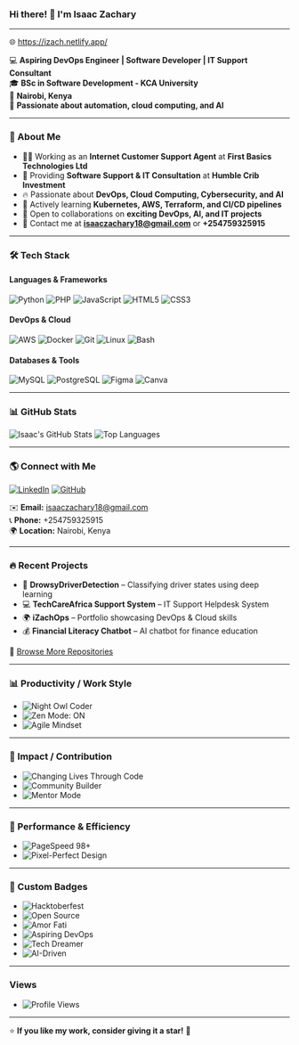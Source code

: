 ### Hi there! 👋 I'm **Isaac Zachary**

---

🌐 https://izach.netlify.app/

💻 **Aspiring DevOps Engineer | Software Developer | IT Support Consultant**  
🎓 **BSc in Software Development - KCA University**  
📍 **Nairobi, Kenya**  
🔧 **Passionate about automation, cloud computing, and AI**  

---

### 🚀 About Me
- 👨‍💻 Working as an **Internet Customer Support Agent** at **First Basics Technologies Ltd**
- 💼 Providing **Software Support & IT Consultation** at **Humble Crib Investment**
- 🔥 Passionate about **DevOps, Cloud Computing, Cybersecurity, and AI**
- 🌱 Actively learning **Kubernetes, AWS, Terraform, and CI/CD pipelines**
- 🤝 Open to collaborations on **exciting DevOps, AI, and IT projects**
- 📧 Contact me at **isaaczachary18@gmail.com** or **+254759325915**

---

### 🛠️ Tech Stack

#### **Languages & Frameworks**
![Python](https://img.shields.io/badge/Python-3776AB?style=for-the-badge&logo=python&logoColor=white)
![PHP](https://img.shields.io/badge/PHP-777BB4?style=for-the-badge&logo=php&logoColor=white)
![JavaScript](https://img.shields.io/badge/JavaScript-F7DF1E?style=for-the-badge&logo=javascript&logoColor=black)
![HTML5](https://img.shields.io/badge/HTML5-E34F26?style=for-the-badge&logo=html5&logoColor=white)
![CSS3](https://img.shields.io/badge/CSS3-1572B6?style=for-the-badge&logo=css3&logoColor=white)

#### **DevOps & Cloud**
![AWS](https://img.shields.io/badge/AWS-232F3E?style=for-the-badge&logo=amazon-aws&logoColor=white)
![Docker](https://img.shields.io/badge/Docker-2496ED?style=for-the-badge&logo=docker&logoColor=white)
![Git](https://img.shields.io/badge/Git-F05032?style=for-the-badge&logo=git&logoColor=white)
![Linux](https://img.shields.io/badge/Linux-FCC624?style=for-the-badge&logo=linux&logoColor=black)
![Bash](https://img.shields.io/badge/Bash-4EAA25?style=for-the-badge&logo=gnu-bash&logoColor=white)

#### **Databases & Tools**
![MySQL](https://img.shields.io/badge/MySQL-4479A1?style=for-the-badge&logo=mysql&logoColor=white)
![PostgreSQL](https://img.shields.io/badge/PostgreSQL-336791?style=for-the-badge&logo=postgresql&logoColor=white)
![Figma](https://img.shields.io/badge/Figma-F24E1E?style=for-the-badge&logo=figma&logoColor=white)
![Canva](https://img.shields.io/badge/Canva-00C4CC?logo=canva&logoColor=fff&style=for-the-badge)

---

### 📊 GitHub Stats
![Isaac's GitHub Stats](https://github-readme-stats.vercel.app/api?username=IsaacZachary&show_icons=true&theme=tokyonight&count_private=true)
![Top Languages](https://github-readme-stats.vercel.app/api/top-langs/?username=IsaacZachary&layout=compact&theme=tokyonight)

---

### 🌎 Connect with Me
[![LinkedIn](https://img.shields.io/badge/LinkedIn-0077B5?style=for-the-badge&logo=linkedin&logoColor=white)](https://www.linkedin.com/in/isaaczachary/)
[![GitHub](https://img.shields.io/badge/GitHub-181717?style=for-the-badge&logo=github&logoColor=white)](https://github.com/IsaacZachary)

✉️ **Email:** isaaczachary18@gmail.com  
📞 **Phone:** +254759325915  
🌍 **Location:** Nairobi, Kenya  

---

### 🔥 Recent Projects
- 🛌 **DrowsyDriverDetection** – Classifying driver states using deep learning
- 💻 **TechCareAfrica Support System** – IT Support Helpdesk System
- 🌍 **iZachOps** – Portfolio showcasing DevOps & Cloud skills
- 💰 **Financial Literacy Chatbot** – AI chatbot for finance education

🔗 [Browse More Repositories](https://github.com/IsaacZachary?tab=repositories)

---

### 📊 Productivity / Work Style
-  ![Night Owl Coder](https://img.shields.io/badge/Code%20Time-Night%20Owl-darkblue?style=for-the-badge&logo=clockify)
-  ![Zen Mode: ON](https://img.shields.io/badge/Zen%20Mode-ON-lightgrey?style=for-the-badge&logo=cloudflare)
-  ![Agile Mindset](https://img.shields.io/badge/Agile-Mindset-yellowgreen?style=for-the-badge&logo=trello)

---

###  🎯 Impact / Contribution
-  ![Changing Lives Through Code](https://img.shields.io/badge/Changing%20Lives-Through%20Code-e91e63?style=for-the-badge&logo=github)
-  ![Community Builder](https://img.shields.io/badge/Community-Builder-2196f3?style=for-the-badge&logo=devdotto)
-  ![Mentor Mode](https://img.shields.io/badge/Mentor-Active-success?style=for-the-badge&logo=discord)

---

###  🧪 Performance & Efficiency
-  ![PageSpeed 98+](https://img.shields.io/badge/PageSpeed-98%2B-brightgreen?style=for-the-badge&logo=pagespeedinsights)
-  ![Pixel-Perfect Design](https://img.shields.io/badge/Design-Pixel%20Perfect-critical?style=for-the-badge&logo=figma)

---

### 🎨 Custom Badges
-  ![Hacktoberfest](https://img.shields.io/badge/Hacktoberfest-FF4500?logo=hacktoberfest&logoColor=white&style=for-the-badge)
-  ![Open Source](https://img.shields.io/badge/Open%20Source-Love-ff69b4?style=for-the-badge)
-  ![Amor Fati](https://img.shields.io/badge/Amor%20Fati-Fate-6A1B9A?style=for-the-badge)
-  ![Aspiring DevOps](https://img.shields.io/badge/Aspiring-DevOps-00ADB5?style=for-the-badge&logo=chakraui)
-  ![Tech Dreamer](https://img.shields.io/badge/Tech-Dreamer-5865F2?style=for-the-badge&logo=airbnb)
-  ![AI-Driven](https://img.shields.io/badge/AI%20Driven-purple?style=for-the-badge&logo=openai)

---
### Views
-  ![Profile Views](https://komarev.com/ghpvc/?username=IsaacZachary&label=Profile%20views&color=0e75b6&style=flat)

---

⭐ **If you like my work, consider giving it a star!** 🌟
